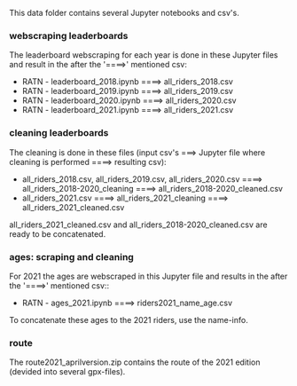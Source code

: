 This data folder contains several Jupyter notebooks and csv's.

### webscraping leaderboards
The leaderboard webscraping for each year is done in these Jupyter files and result in the after the '====>' mentioned csv:
- RATN - leaderboard_2018.ipynb ====> all_riders_2018.csv  
- RATN - leaderboard_2019.ipynb ====> all_riders_2019.csv  
- RATN - leaderboard_2020.ipynb ====> all_riders_2020.csv  
- RATN - leaderboard_2021.ipynb ====> all_riders_2021.csv  

### cleaning leaderboards
The cleaning is done in these files (input csv's ===> Jupyter file where cleaning is performed ====> resulting csv):
- all_riders_2018.csv, all_riders_2019.csv, all_riders_2020.csv ====> all_riders_2018-2020_cleaning ====> all_riders_2018-2020_cleaned.csv 
- all_riders_2021.csv ====> all_riders_2021_cleaning ====> all_riders_2021_cleaned.csv

all_riders_2021_cleaned.csv and all_riders_2018-2020_cleaned.csv are ready to be concatenated.


### ages: scraping and cleaning
For 2021 the ages are webscraped in this Jupyter file and results in the after the '====>' mentioned csv::
- RATN - ages_2021.ipynb ====> riders2021_name_age.csv

To concatenate these ages to the 2021 riders, use the name-info.

### route
The route2021_aprilversion.zip contains the route of the 2021 edition (devided into several gpx-files).
